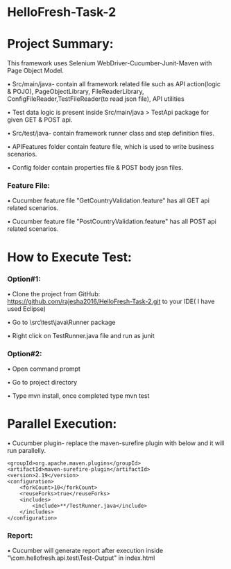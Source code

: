 # HelloFresh-Task-2

# Project Summary:

This framework uses Selenium WebDriver-Cucumber-Junit-Maven with Page Object Model.

•	Src/main/java- contain all framework related file such as API action(logic & POJO), PageObjectLibrary, FileReaderLibrary, ConfigFileReader,TestFileReader(to read json file), API utilities

•	Test data logic is present inside Src/main/java > TestApi package for given GET & POST api.

•	Src/test/java- contain framework runner class and step definition files.

•	APIFeatures folder contain feature file, which is used to write business scenarios.

•	Config folder contain properties file & POST body josn files.


### Feature File:
•	Cucumber feature file "GetCountryValidation.feature" has all GET api related scenarios.

•	Cucumber feature file "PostCountryValidation.feature" has all POST api related scenarios.


# How to Execute Test:

### Option#1:
•	Clone the project from GitHub: https://github.com/rajesha2016/HelloFresh-Task-2.git to your IDE( I have used Eclipse) 

•	Go to \src\test\java\Runner package

•	Right click on TestRunner.java file and run as junit


### Option#2:
•	Open command prompt

•	Go to project directory

•	Type mvn install, once completed type mvn test


# Parallel Execution:

•	Cucumber plugin- replace the maven-surefire plugin with below and it will run parallelly. 

<plugin>
  
    <groupId>org.apache.maven.plugins</groupId>
    <artifactId>maven-surefire-plugin</artifactId>
    <version>2.19</version>
    <configuration>
        <forkCount>10</forkCount>
        <reuseForks>true</reuseForks>
        <includes>
            <include>**/TestRunner.java</include>
        </includes>
    </configuration>
</plugin>

### Report:

•	Cucumber will generate report after execution inside "\com.hellofresh.api.test\Test-Output" in index.html
